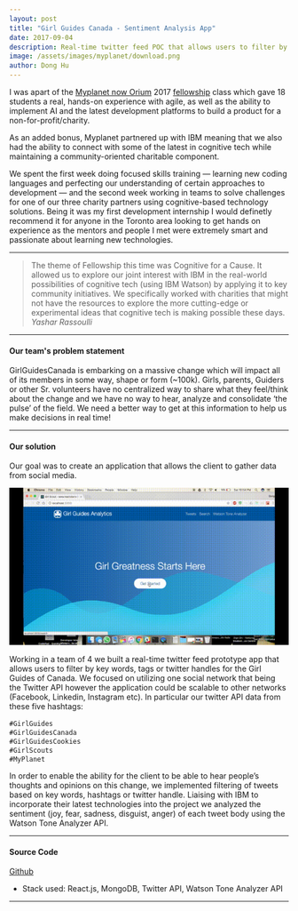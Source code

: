 ```yaml
---
layout: post
title: "Girl Guides Canada - Sentiment Analysis App"
date: 2017-09-04
description: Real-time twitter feed POC that allows users to filter by key words, tags or twitter handles and analyze the sentiment of each tweet for the Girl Guides of Canada.
image: /assets/images/myplanet/download.png
author: Dong Hu
---
```

I was apart of the [Myplanet now Orium](https://orium.com/) 2017 [fellowship](https://blog.orium.com/myplanet-fellowship-2-0-e71c46c28364) class which gave 18 students a real, hands-on experience with agile, as well as the ability to implement AI and the latest development platforms to build a product for a non-for-profit/charity.

As an added bonus, Myplanet partnered up with IBM meaning that we also had the ability to connect with some of the latest in cognitive tech while maintaining a community-oriented charitable component.

We spent the first week doing focused skills training — learning new coding languages and perfecting our understanding of certain approaches to development — and the second week working in teams to solve challenges for one of our three charity partners using cognitive-based technology solutions. Being it was my first development internship I would definetly recommend it for anyone in the Toronto area looking to get hands on experience as the mentors and people I met were extremely smart and passionate about learning new technologies.

<hr />

> The theme of Fellowship this time was Cognitive for a Cause. It allowed us to explore our joint interest with IBM in the real-world possibilities of cognitive tech (using IBM Watson) by applying it to key community initiatives. We specifically worked with charities that might not have the resources to explore the more cutting-edge or experimental ideas that cognitive tech is making possible these days.
> <cite>Yashar Rassoulli</cite>

<hr />

#### Our team's problem statement

GirlGuidesCanada is embarking on a massive change which will impact all of its members in some way, shape or form (~100k). Girls, parents, Guiders or other Sr. volunteers have no centralized way to share what they feel/think about the change and we have no way to hear, analyze and consolidate ‘the pulse’ of the field. We need a better way to get at this information to help us make decisions in real time!

<hr />

#### Our solution

Our goal was to create an application that allows the client to gather data from social media.

![GirlGuides](/assets/images/myplanet/girlguides.gif)

Working in a team of 4 we built a real-time twitter feed prototype app that allows users to filter by key words, tags or twitter handles for the Girl Guides of Canada. We focused on utilizing one social network that being the Twitter API however the application could be scalable to other networks (Facebook, Linkedin, Instagram etc). In particular our twitter API data from these five hashtags:

```
#GirlGuides
#GirlGuidesCanada
#GirlGuidesCookies
#GirlScouts
#MyPlanet
```

In order to enable the ability for the client to be able to hear people’s thoughts and opinions on this change, we implemented filtering of tweets based on key words, hashtags or twitter handle. Liaising with IBM to incorporate their latest technologies into the project we analyzed the sentiment (joy, fear, sadness, disguist, anger) of each tweet body using the Watson Tone Analyzer API.

<hr />

#### Source Code

[Github](https://github.com/hmeinertrita/MyPlanetGirlGuides)

* Stack used: React.js, MongoDB, Twitter API, Watson Tone Analyzer API

<hr />
